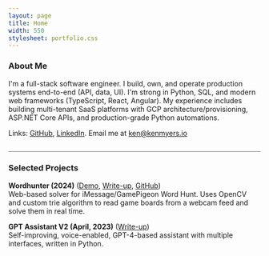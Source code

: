 ```yaml
---
layout: page
title: Home
width: 550
stylesheet: portfolio.css
---
```


### About Me

I'm a full-stack software engineer. I build, own, and operate production systems end-to-end (API, data, UI). I'm strong in Python, SQL, and modern web frameworks (TypeScript, React, Angular). My experience includes building multi-tenant SaaS platforms with GCP architecture/provisioning, ASP.NET Core APIs, and production-grade Python automations.




Links: [GitHub](https://github.com/ken-myers/), [LinkedIn](https://www.linkedin.com/in/kenmyersio/). Email me at [ken@kenmyers.io](mailto:ken@kenmyers.io)


<hr style="margin-top: 2em; margin-bottom: 1em; opacity: 60%;">

### Selected Projects
**Wordhunter (2024)** ([Demo](https://kenmyers.io/wordhunter), [Write-up](https://kenmyers.io/posts/word-hunting), [GitHub](https://github.com/ken-myers/wordhunter))
<br>
Web-based solver for iMessage/GamePigeon Word Hunt. Uses OpenCV and custom trie algorithm to read game boards from a webcam feed and solve them in real time.

**GPT Assistant V2 (April, 2023)** ([Write-up](https://kenmyers.io/posts/gpt-assistant))
<br>
Self-improving, voice-enabled, GPT-4-based assistant with multiple interfaces, written in Python. 